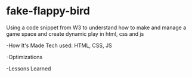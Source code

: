 # fake-flappy-bird

Using a code snippet from W3 to understand how to make and manage a game space and create dynamic play in html, css and js

-How It's Made
Tech used: HTML, CSS, JS

-Optimizations

-Lessons Learned
